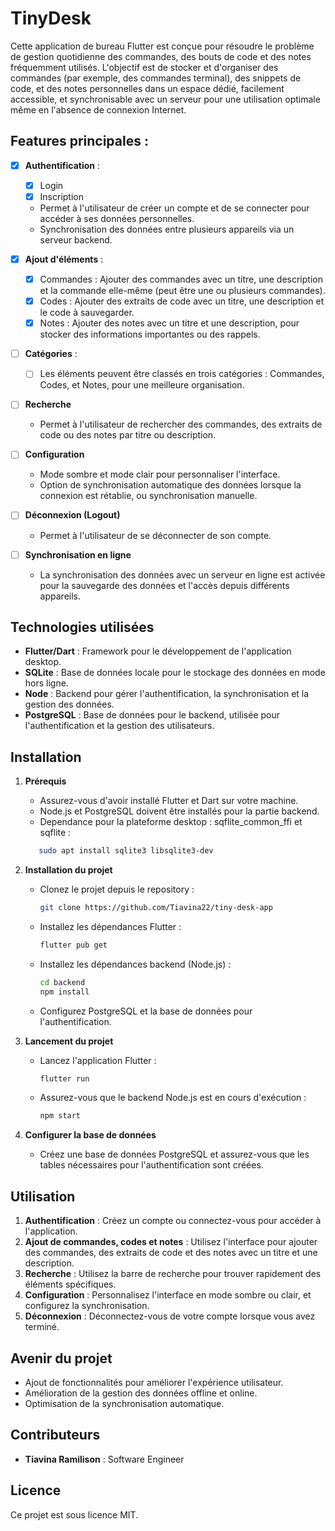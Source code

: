 # TinyDesk

Cette application de bureau Flutter est conçue pour résoudre le problème de gestion quotidienne des commandes, des bouts de code et des notes fréquemment utilisés. L'objectif est de stocker et d'organiser des commandes (par exemple, des commandes terminal), des snippets de code, et des notes personnelles dans un espace dédié, facilement accessible, et synchronisable avec un serveur pour une utilisation optimale même en l'absence de connexion Internet.

## Features principales :
- [X] **Authentification** :
    * [X] Login
    * [X] Inscription
    - Permet à l'utilisateur de créer un compte et de se connecter pour accéder à ses données personnelles.
    - Synchronisation des données entre plusieurs appareils via un serveur backend.

- [X] **Ajout d'éléments** :
    * [X] Commandes : Ajouter des commandes avec un titre, une description et la commande elle-même (peut être une ou plusieurs commandes).
    * [X] Codes : Ajouter des extraits de code avec un titre, une description et le code à sauvegarder.
    * [X] Notes : Ajouter des notes avec un titre et une description, pour stocker des informations importantes ou des rappels.

- [ ] **Catégories** :
    * [ ] Les éléments peuvent être classés en trois catégories : Commandes, Codes, et Notes, pour une meilleure organisation.

- [ ] **Recherche**
  - Permet à l'utilisateur de rechercher des commandes, des extraits de code ou des notes par titre ou description.

- [ ] **Configuration**
  - Mode sombre et mode clair pour personnaliser l'interface.
  - Option de synchronisation automatique des données lorsque la connexion est rétablie, ou synchronisation manuelle.

- [ ] **Déconnexion (Logout)**
  - Permet à l'utilisateur de se déconnecter de son compte.

- [ ] **Synchronisation en ligne**
  - La synchronisation des données avec un serveur en ligne est activée pour la sauvegarde des données et l'accès depuis différents appareils.

## Technologies utilisées

- **Flutter/Dart** : Framework pour le développement de l'application desktop.
- **SQLite** : Base de données locale pour le stockage des données en mode hors ligne.
- **Node** : Backend pour gérer l'authentification, la synchronisation et la gestion des données.
- **PostgreSQL** : Base de données pour le backend, utilisée pour l'authentification et la gestion des utilisateurs.

## Installation

1. **Prérequis**
   - Assurez-vous d'avoir installé Flutter et Dart sur votre machine.
   - Node.js et PostgreSQL doivent être installés pour la partie backend.
   - Dependance pour la plateforme desktop : sqflite_common_ffi et sqflite :
   ```bash
      sudo apt install sqlite3 libsqlite3-dev
   ```

2. **Installation du projet**
   - Clonez le projet depuis le repository :

     ```bash
     git clone https://github.com/Tiavina22/tiny-desk-app
     ```

   - Installez les dépendances Flutter :

     ```bash
     flutter pub get
     ```

   - Installez les dépendances backend (Node.js) :

     ```bash
     cd backend
     npm install
     ```

   - Configurez PostgreSQL et la base de données pour l'authentification.

3. **Lancement du projet**
   - Lancez l'application Flutter :

     ```bash
     flutter run
     ```

   - Assurez-vous que le backend Node.js est en cours d'exécution :

     ```bash
     npm start
     ```

4. **Configurer la base de données**
   - Créez une base de données PostgreSQL et assurez-vous que les tables nécessaires pour l'authentification sont créées.

## Utilisation

1. **Authentification** : Créez un compte ou connectez-vous pour accéder à l'application.
2. **Ajout de commandes, codes et notes** : Utilisez l'interface pour ajouter des commandes, des extraits de code et des notes avec un titre et une description.
3. **Recherche** : Utilisez la barre de recherche pour trouver rapidement des éléments spécifiques.
4. **Configuration** : Personnalisez l'interface en mode sombre ou clair, et configurez la synchronisation.
5. **Déconnexion** : Déconnectez-vous de votre compte lorsque vous avez terminé.

## Avenir du projet

- Ajout de fonctionnalités pour améliorer l'expérience utilisateur.
- Amélioration de la gestion des données offline et online.
- Optimisation de la synchronisation automatique.

## Contributeurs

- **Tiavina Ramilison** : Software Engineer

## Licence

Ce projet est sous licence MIT.
